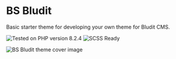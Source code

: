 # BS Bludit

Basic starter theme for developing your own theme for Bludit CMS.

![Tested on PHP version 8.2.4](https://img.shields.io/badge/PHP_tested-8.2.4-8892bf.svg?style=flat-square)
![SCSS Ready](https://img.shields.io/badge/SCSS-Ready-bf4080.svg?style=flat-square)

![BS Bludit theme cover image](https://github.com/ControlledChaos/bs-bludit/raw/main/cover.jpg)
